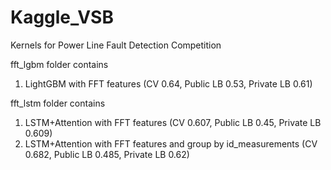 # Kaggle_VSB
Kernels for Power Line Fault Detection Competition 

fft_lgbm folder contains 
1) LightGBM with FFT features (CV 0.64, Public LB 0.53, Private LB 0.61)

fft_lstm folder contains 
1) LSTM+Attention with FFT features (CV 0.607, Public LB 0.45, Private LB 0.609)
2) LSTM+Attention with FFT features and group by id_measurements (CV 0.682, Public LB 0.485, Private LB 0.62)

